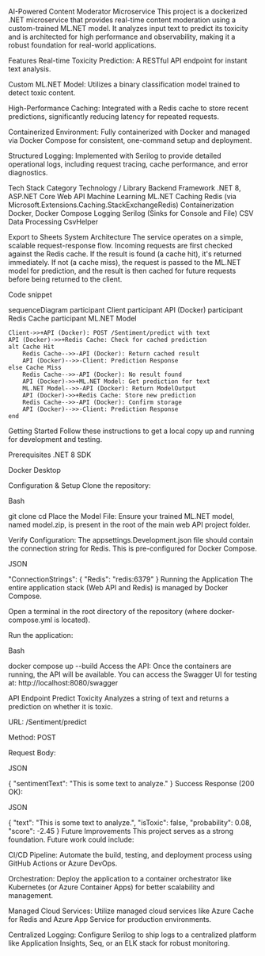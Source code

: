 AI-Powered Content Moderator Microservice
This project is a dockerized .NET microservice that provides real-time content moderation using a custom-trained ML.NET model. It analyzes input text to predict its toxicity and is architected for high performance and observability, making it a robust foundation for real-world applications.

Features
Real-time Toxicity Prediction: A RESTful API endpoint for instant text analysis.

Custom ML.NET Model: Utilizes a binary classification model trained to detect toxic content.

High-Performance Caching: Integrated with a Redis cache to store recent predictions, significantly reducing latency for repeated requests.

Containerized Environment: Fully containerized with Docker and managed via Docker Compose for consistent, one-command setup and deployment.

Structured Logging: Implemented with Serilog to provide detailed operational logs, including request tracing, cache performance, and error diagnostics.

Tech Stack
Category	Technology / Library
Backend Framework	.NET 8, ASP.NET Core Web API
Machine Learning	ML.NET
Caching	Redis (via Microsoft.Extensions.Caching.StackExchangeRedis)
Containerization	Docker, Docker Compose
Logging	Serilog (Sinks for Console and File)
CSV Data Processing	CsvHelper

Export to Sheets
System Architecture
The service operates on a simple, scalable request-response flow. Incoming requests are first checked against the Redis cache. If the result is found (a cache hit), it's returned immediately. If not (a cache miss), the request is passed to the ML.NET model for prediction, and the result is then cached for future requests before being returned to the client.

Code snippet

sequenceDiagram
    participant Client
    participant API (Docker)
    participant Redis Cache
    participant ML.NET Model

    Client->>+API (Docker): POST /Sentiment/predict with text
    API (Docker)->>+Redis Cache: Check for cached prediction
    alt Cache Hit
        Redis Cache-->>-API (Docker): Return cached result
        API (Docker)-->>-Client: Prediction Response
    else Cache Miss
        Redis Cache-->>-API (Docker): No result found
        API (Docker)->>+ML.NET Model: Get prediction for text
        ML.NET Model-->>-API (Docker): Return ModelOutput
        API (Docker)->>+Redis Cache: Store new prediction
        Redis Cache-->>-API (Docker): Confirm storage
        API (Docker)-->>-Client: Prediction Response
    end
Getting Started
Follow these instructions to get a local copy up and running for development and testing.

Prerequisites
.NET 8 SDK

Docker Desktop

Configuration & Setup
Clone the repository:

Bash

git clone <your-repository-url>
cd <repository-name>
Place the Model File:
Ensure your trained ML.NET model, named model.zip, is present in the root of the main web API project folder.

Verify Configuration:
The appsettings.Development.json file should contain the connection string for Redis. This is pre-configured for Docker Compose.

JSON

"ConnectionStrings": {
  "Redis": "redis:6379"
}
Running the Application
The entire application stack (Web API and Redis) is managed by Docker Compose.

Open a terminal in the root directory of the repository (where docker-compose.yml is located).

Run the application:

Bash

docker compose up --build
Access the API:
Once the containers are running, the API will be available. You can access the Swagger UI for testing at:
http://localhost:8080/swagger

API Endpoint
Predict Toxicity
Analyzes a string of text and returns a prediction on whether it is toxic.

URL: /Sentiment/predict

Method: POST

Request Body:

JSON

{
  "sentimentText": "This is some text to analyze."
}
Success Response (200 OK):

JSON

{
  "text": "This is some text to analyze.",
  "isToxic": false,
  "probability": 0.08,
  "score": -2.45
}
Future Improvements
This project serves as a strong foundation. Future work could include:

CI/CD Pipeline: Automate the build, testing, and deployment process using GitHub Actions or Azure DevOps.

Orchestration: Deploy the application to a container orchestrator like Kubernetes (or Azure Container Apps) for better scalability and management.

Managed Cloud Services: Utilize managed cloud services like Azure Cache for Redis and Azure App Service for production environments.

Centralized Logging: Configure Serilog to ship logs to a centralized platform like Application Insights, Seq, or an ELK stack for robust monitoring.
